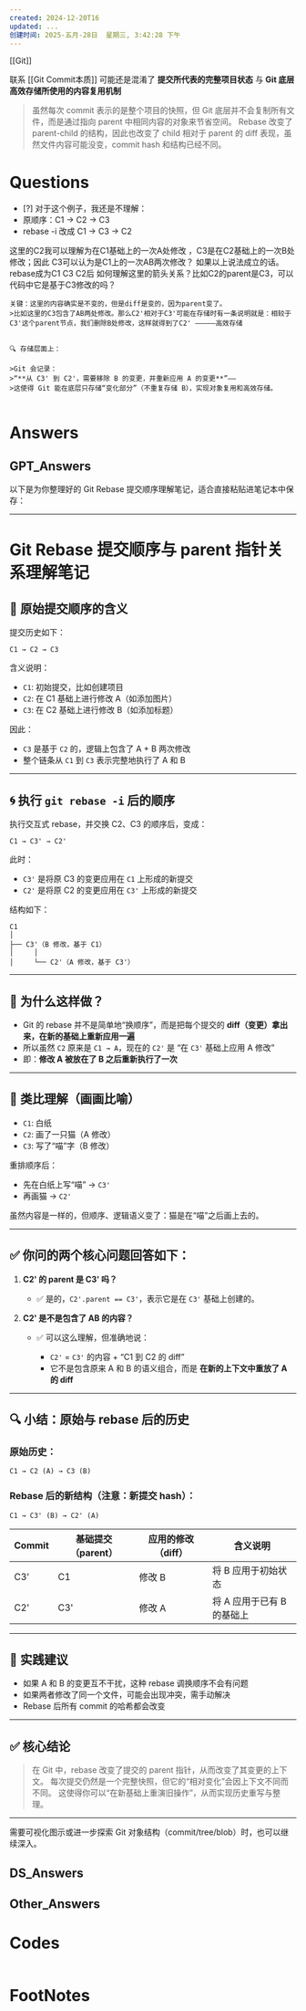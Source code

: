 ```yaml
---
created: 2024-12-20T16
updated: ...
创建时间: 2025-五月-28日  星期三, 3:42:28 下午
---
```

[[Git]]


联系 [[Git Commit本质]] 可能还是混淆了 **提交所代表的完整项目状态** 与 **Git 底层高效存储所使用的内容复用机制**
>虽然每次 commit 表示的是整个项目的快照，但 Git 底层并不会复制所有文件，而是通过指向 parent 中相同内容的对象来节省空间。
>Rebase 改变了 parent-child 的结构，因此也改变了 child 相对于 parent 的 diff 表现，虽然文件内容可能没变，commit hash 和结构已经不同。

# Questions

- [?] 
对于这个例子，我还是不理解：
- 原顺序：C1 → C2 → C3
- rebase -i 改成 C1 → C3 → C2   

这里的C2我可以理解为在C1基础上的一次A处修改 ，C3是在C2基础上的一次B处修改；因此 C3可以认为是C1上的一次AB两次修改？
如果以上说法成立的话。rebase成为C1 C3 C2后 如何理解这里的箭头关系？比如C2的parent是C3，可以代码中它是基于C3修改的吗？

```ad-done
关键：这里的内容确实是不变的，但是diff是变的，因为parent变了。
>比如这里的C3包含了AB两处修改。那么C2'相对于C3'可能在存储时有一条说明就是：相较于C3'这个parent节点，我们删除B处修改，这样就得到了C2' —————高效存储


🔍 存储层面上：

>Git 会记录：  
>“**从 C3' 到 C2'，需要移除 B 的变更，并重新应用 A 的变更**”——  
>这使得 Git 能在底层只存储“变化部分”（不重复存储 B），实现对象复用和高效存储。

```

```python

```

# Answers

## GPT_Answers
以下是为你整理好的 Git Rebase 提交顺序理解笔记，适合直接粘贴进笔记本中保存：

---

# Git Rebase 提交顺序与 parent 指针关系理解笔记

## 🎯 原始提交顺序的含义

提交历史如下：

```
C1 → C2 → C3
```

含义说明：

* `C1`: 初始提交，比如创建项目
* `C2`: 在 C1 基础上进行修改 A（如添加图片）
* `C3`: 在 C2 基础上进行修改 B（如添加标题）

因此：

* `C3` 是基于 `C2` 的，逻辑上包含了 A + B 两次修改
* 整个链条从 `C1` 到 `C3` 表示完整地执行了 A 和 B

---

## 🌀 执行 `git rebase -i` 后的顺序

执行交互式 rebase，并交换 C2、C3 的顺序后，变成：

```
C1 → C3' → C2'
```

此时：

* `C3'` 是将原 C3 的变更应用在 `C1` 上形成的新提交
* `C2'` 是将原 C2 的变更应用在 `C3'` 上形成的新提交

结构如下：

```
C1
│
├── C3'（B 修改，基于 C1）
│     │
│     └── C2'（A 修改，基于 C3'）
```

---

## 🧠 为什么这样做？

* Git 的 rebase 并不是简单地“换顺序”，而是把每个提交的 **diff（变更）拿出来，在新的基础上重新应用一遍**
* 所以虽然 `C2` 原来是 `C1 → A`，现在的 `C2'` 是 “在 `C3'` 基础上应用 A 修改”
* 即：**修改 A 被放在了 B 之后重新执行了一次**

---

## 📌 类比理解（画画比喻）

* `C1`: 白纸
* `C2`: 画了一只猫（A 修改）
* `C3`: 写了“喵”字（B 修改）

重排顺序后：

* 先在白纸上写“喵” → `C3'`
* 再画猫 → `C2'`

虽然内容是一样的，但顺序、逻辑语义变了：猫是在“喵”之后画上去的。

---

## ✅ 你问的两个核心问题回答如下：

1. **C2' 的 parent 是 C3' 吗？**

   * ✅ 是的，`C2'.parent == C3'`，表示它是在 `C3'` 基础上创建的。

2. **C2' 是不是包含了 AB 的内容？**

   * ✅ 可以这么理解，但准确地说：

     * `C2'` = `C3'` 的内容 + “C1 到 C2 的 diff”
     * 它不是包含原来 A 和 B 的语义组合，而是 **在新的上下文中重放了 A 的 diff**

---

## 🔍 小结：原始与 rebase 后的历史

### 原始历史：

```
C1 → C2 (A) → C3 (B)
```

### Rebase 后的新结构（注意：新提交 hash）：

```
C1 → C3' (B) → C2' (A)
```

| Commit | 基础提交（parent） | 应用的修改（diff） | 含义说明             |
| ------ | ------------ | ----------- | ---------------- |
| C3'    | C1           | 修改 B        | 将 B 应用于初始状态      |
| C2'    | C3'          | 修改 A        | 将 A 应用于已有 B 的基础上 |

---

## 🧷 实践建议

* 如果 A 和 B 的变更互不干扰，这种 rebase 调换顺序不会有问题
* 如果两者修改了同一个文件，可能会出现冲突，需手动解决
* Rebase 后所有 commit 的哈希都会改变

---

## ✅ 核心结论

> 在 Git 中，rebase 改变了提交的 parent 指针，从而改变了其变更的上下文。
> 每次提交仍然是一个完整快照，但它的“相对变化”会因上下文不同而不同。
> 这使得你可以“在新基础上重演旧操作”，从而实现历史重写与整理。

---

需要可视化图示或进一步探索 Git 对象结构（commit/tree/blob）时，也可以继续深入。


## DS_Answers


## Other_Answers


# Codes

```python

```


# FootNotes
